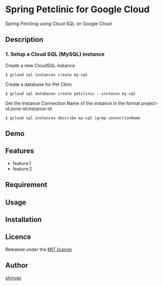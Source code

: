 # Spring Petclinic for Google Cloud

Spring Petclinig using Cloud SQL on Google Cloud

## Description
### 1. Setup a Cloud SQL (MySQL) instance

Create a new CloudSQL instance

```shell script
$ gcloud sql instances create my-sql
```

Create a database for Pet Clinic
```shell script
$ gcloud sql databases create petclinic --instance my-sql
```

Get the Instance Connection Name of the instance in the format project-id:zone-id:instance-id

```shell script
$ gcloud sql instances describe my-sql |grep connectionName
```

## Demo

## Features

- feature:1
- feature:2

## Requirement

## Usage

## Installation

## Licence

Released under the [MIT license](https://gist.githubusercontent.com/shinyay/56e54ee4c0e22db8211e05e70a63247e/raw/34c6fdd50d54aa8e23560c296424aeb61599aa71/LICENSE)

## Author

[shinyay](https://github.com/shinyay)
